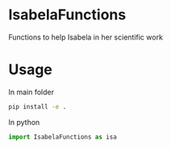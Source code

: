 # IsabelaFunctions
Functions to help Isabela in her scientific work

# Usage

In main folder
```bash
pip install -e .
```

In python
```python
import IsabelaFunctions as isa
```
